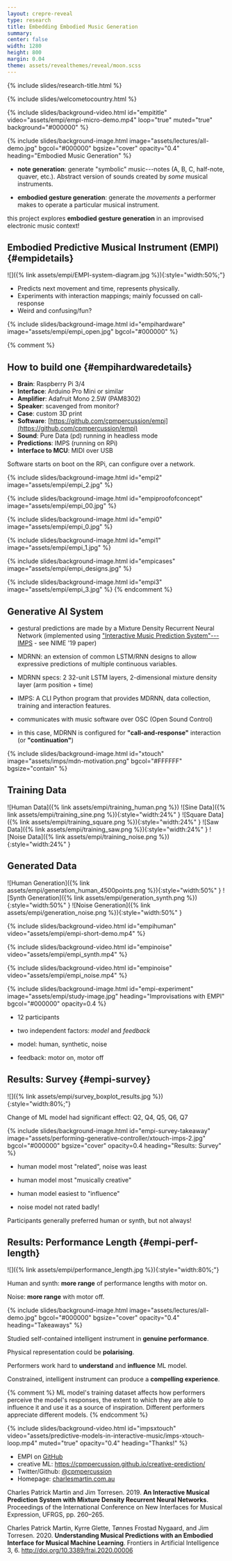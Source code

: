 ```yaml
---
layout: crepre-reveal
type: research
title: Embedding Embodied Music Generation
summary:
center: false
width: 1280
height: 800
margin: 0.04
theme: assets/revealthemes/reveal/moon.scss
---
```


<!-- theme: assets/revealthemes/crepre-dark.scss -->

{% include slides/research-title.html %}

{% include slides/welcometocountry.html %}

{% include slides/background-video.html
id="empititle"
video="assets/empi/empi-micro-demo.mp4"
loop="true"
muted="true"
background="#000000"
%}

{% include slides/background-image.html
image="assets/lectures/all-demo.jpg"
bgcol="#000000"
bgsize="cover"
opacity="0.4"
heading="Embodied Music Generation"
%}

- **note generation**: generate "symbolic" music---notes (A, B, C, half-note, quaver, etc.). Abstract version of sounds created by _some_ musical instruments.

- **embodied gesture generation**: generate the _movements_ a performer makes to operate a particular musical instrument.

this project explores **embodied gesture generation** in an improvised electronic music context!


## Embodied Predictive Musical Instrument (EMPI) {#empidetails}

![]({% link assets/empi/EMPI-system-diagram.jpg %}){:style="width:50%;"}

- Predicts next movement and time, represents physically.
- Experiments with interaction mappings; mainly focussed on call-response
- Weird and confusing/fun?


{% include slides/background-image.html
id="empihardware"
image="assets/empi/empi_open.jpg"
bgcol="#000000"
%}

{% comment %}
<!-- How to build an EMPI -->

## How to build one {#empihardwaredetails}

- **Brain**: Raspberry Pi 3/4
- **Interface**: Arduino Pro Mini or similar
- **Amplifier**: Adafruit Mono 2.5W (PAM8302)
- **Speaker**: scavenged from monitor?
- **Case**: custom 3D print
- **Software**: [https://github.com/cpmpercussion/empi](https://github.com/cpmpercussion/empi)
- **Sound**: Pure Data (pd) running in headless mode
- **Predictions**: IMPS (running on RPi)
- **Interface to MCU**: MIDI over USB

Software starts on boot on the RPi, can configure over a network.

{% include slides/background-image.html
id="empi2"
image="assets/empi/empi_2.jpg"
%}


{% include slides/background-image.html
id="empiproofofconcept"
image="assets/empi/empi_00.jpg"
%}

{% include slides/background-image.html
id="empi0"
image="assets/empi/empi_0.jpg"
%}

{% include slides/background-image.html
id="empi1"
image="assets/empi/empi_1.jpg"
%}

{% include slides/background-image.html
id="empicases"
image="assets/empi/empi_designs.jpg"
%}

{% include slides/background-image.html
id="empi3"
image="assets/empi/empi_3.jpg"
%}
{% endcomment %}

## Generative AI System

- gestural predictions are made by a Mixture Density Recurrent Neural Network (implemented using ["Interactive Music Prediction System"---IMPS](https://cpmpercussion.github.io/creative-prediction//imps/) - see NIME '19 paper)

- MDRNN: an extension of common LSTM/RNN designs to allow expressive predictions of multiple continuous variables.

- MDRNN specs: 2 32-unit LSTM layers, 2-dimensional mixture density layer (arm position + time)

- IMPS: A CLI Python program that provides MDRNN, data collection, training and interaction features.

- communicates with music software over OSC (Open Sound Control)

- in this case, MDRNN is configured for **"call-and-response"** interaction (or **"continuation"**)

{% include slides/background-image.html
id="xtouch"
image="assets/imps/mdn-motivation.png"
bgcol="#FFFFFF"
bgsize="contain"
%}


## Training Data

![Human Data]({% link assets/empi/training_human.png %})
![Sine Data]({% link assets/empi/training_sine.png %}){:style="width:24%" }
![Square Data]({% link assets/empi/training_square.png %}){:style="width:24%" }
![Saw Data]({% link assets/empi/training_saw.png %}){:style="width:24%" }
![Noise Data]({% link assets/empi/training_noise.png %}){:style="width:24%" }

## Generated Data

![Human Generation]({% link assets/empi/generation_human_4500points.png %}){:style="width:50%" }
![Synth Generation]({% link assets/empi/generation_synth.png %}){:style="width:50%" }
![Noise Generation]({% link assets/empi/generation_noise.png %}){:style="width:50%" }


{% include slides/background-video.html
id="empihuman"
video="assets/empi/empi-short-demo.mp4"
%}

{% include slides/background-video.html
id="empinoise"
video="assets/empi/empi_synth.mp4"
%}

{% include slides/background-video.html
id="empinoise"
video="assets/empi/empi_noise.mp4"
%}


{% include slides/background-image.html
id="empi-experiment"
image="assets/empi/study-image.jpg"
heading="Improvisations with EMPI"
bgcol="#000000"
opacity=0.4
%}

- 12 participants

- two independent factors: _model_ and _feedback_

- model: human, synthetic, noise

- feedback: motor on, motor off

## Results: Survey {#empi-survey}

![]({% link assets/empi/survey_boxplot_results.jpg %}){:style="width:80%;"}

Change of ML model had significant effect: Q2, Q4, Q5, Q6, Q7

{% include slides/background-image.html
id="empi-survey-takeaway"
image="assets/performing-generative-controller/xtouch-imps-2.jpg"
bgcol="#000000"
bgsize="cover"
opacity=0.4
heading="Results: Survey"
%}

- human model most "related", noise was least

- human model most "musically creative"

- human model easiest to "influence"

- noise model not rated badly!

Participants generally preferred human or synth, but not always!

## Results: Performance Length {#empi-perf-length}

![]({% link assets/empi/performance_length.jpg %}){:style="width:80%;"}

Human and synth: **more range** of performance lengths with motor on.

Noise: **more range** with motor off.

{% include slides/background-image.html
image="assets/lectures/all-demo.jpg"
bgcol="#000000"
bgsize="cover"
opacity="0.4"
heading="Takeaways"
%}

Studied self-contained intelligent instrument in **genuine performance**.

Physical representation could be **polarising**.

Performers work hard to **understand** and **influence** ML model.

Constrained, intelligent instrument can produce a **compelling experience**.

{% comment %}
ML model's training dataset affects how performers perceive the model's responses, the extent to which they are able to influence it and use it as a source of inspiration.
Different performers appreciate different models.
{% endcomment %}

{% include slides/background-video.html
id="impsxtouch"
video="assets/predictive-models-in-interactive-music/imps-xtouch-loop.mp4"
muted="true"
opacity="0.4"
heading="Thanks!"
%}

- EMPI on [GitHub](https://github.com/cpmpercussion/empi)
- creative ML: <https://cpmpercussion.github.io/creative-prediction/>
- Twitter/Github: [@cpmpercussion](https://www.twitter.com/cpmpercussion)
- Homepage: [charlesmartin.com.au](https://charlesmartin.com.au)

Charles Patrick Martin and Jim Torresen. 2019. **An Interactive Musical Prediction System with Mixture Density Recurrent Neural Networks**. Proceedings of the International Conference on New Interfaces for Musical Expression, UFRGS, pp. 260–265.

Charles Patrick Martin, Kyrre Glette, Tønnes Frostad Nygaard, and Jim Torresen. 2020. **Understanding Musical Predictions with an Embodied Interface for Musical Machine Learning**. Frontiers in Artificial Intelligence 3, 6. http://doi.org/10.3389/frai.2020.00006

